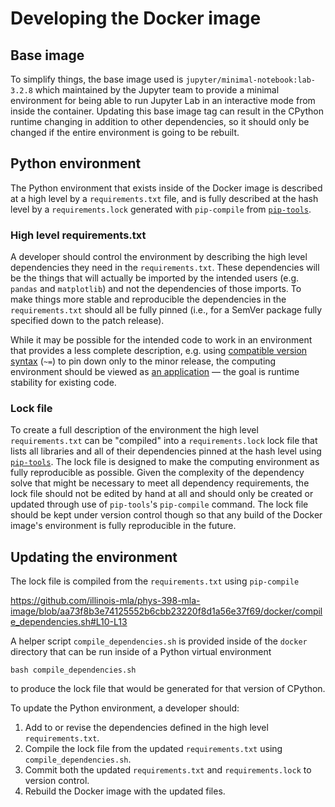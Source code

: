 # Developing the Docker image

## Base image

To simplify things, the base image used is `jupyter/minimal-notebook:lab-3.2.8` which maintained by the Jupyter team to provide a minimal environment for being able to run Jupyter Lab in an interactive mode from inside the container.
Updating this base image tag can result in the CPython runtime changing in addition to other dependencies, so it should only be changed if the entire environment is going to be rebuilt.

## Python environment

The Python environment that exists inside of the Docker image is described at a high level by a `requirements.txt` file, and is fully described at the hash level by a `requirements.lock` generated with `pip-compile` from [`pip-tools`][pip-tools].

### High level requirements.txt

A developer should control the environment by describing the high level dependencies they need in the `requirements.txt`.
These dependencies will be the things that will actually be imported by the intended users (e.g. `pandas` and `matplotlib`) and not the dependencies of those imports.
To make things more stable and reproducible the dependencies in the `requirements.txt` should all be fully pinned (i.e., for a SemVer package fully specified down to the patch release).

While it may be possible for the intended code to work in an environment that provides a less complete description, e.g. using [compatible version syntax][PEP 440] (`~=`) to pin down only to the minor release, the computing environment should be viewed as [an application][application vs library] &mdash; the goal is runtime stability for existing code.

### Lock file

To create a full description of the environment the high level `requirements.txt` can be "compiled" into a `requirements.lock` lock file that lists all libraries and all of their dependencies pinned at the hash level using [`pip-tools`][pip-tools].
The lock file is designed to make the computing environment as fully reproducible as possible. Given the complexity of the dependency solve that might be necessary to meet all dependency requirements, the lock file should not be edited by hand at all and should only be created or updated through use of `pip-tools`'s `pip-compile` command.
The lock file should be kept under version control though so that any build of the Docker image's environment is fully reproducible in the future.

## Updating the environment

The lock file is compiled from the `requirements.txt` using `pip-compile`

https://github.com/illinois-mla/phys-398-mla-image/blob/aa73f8b3e74125552b6cbb23220f8d1a56e37f69/docker/compile_dependencies.sh#L10-L13

A helper script `compile_dependencies.sh` is provided inside of the `docker` directory that can be run inside of a Python virtual environment

```console
bash compile_dependencies.sh
```

to produce the lock file that would be generated for that version of CPython.

To update the Python environment, a developer should:

1. Add to or revise the dependencies defined in the high level `requirements.txt`.
2. Compile the lock file from the updated `requirements.txt` using `compile_dependencies.sh`.
3. Commit both the updated `requirements.txt` and `requirements.lock` to version control.
4. Rebuild the Docker image with the updated files.

[pip-tools]: https://pip-tools.rtfd.io/
[PEP 440]: https://peps.python.org/pep-0440/
[application vs library]: https://iscinumpy.dev/post/app-vs-library/
